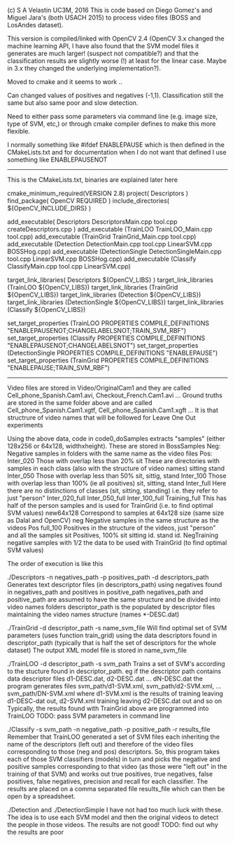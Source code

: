(c) S A Velastin UC3M, 2016
This is code based on Diego Gomez's and Miguel Jara's (both USACH 2015) to process video files
(BOSS and LosAndes dataset).

This version is compiled/linked with OpenCV 2.4 (OpenCV 3.x changed the machine learning API, I have also
found that the SVM model files it generates are much larger! (suspect not compatible?) and that the
classification results are slightly worse (!) at least for the linear case. Maybe in 3.x they changed the
underlying implementation?).

Moved to cmake and it seems to work ..

Can changed values of positives and negatives (-1,1). Classification still the same but also same poor and slow detection.

Need to either pass some parameters via command line (e.g. image size, type of SVM, etc,) or through cmake compiler defines
to make this more flexible.

I normally something like #ifdef ENABLEPAUSE which is then defined in the CMakeLists.txt and for documentation when I do not want that
defined I use something like ENABLEPAUSENOT

*****************************************************

This is the CMakeLists.txt, binaries are explained later here

cmake_minimum_required(VERSION 2.8)
project( Descriptors  )
find_package( OpenCV REQUIRED )
include_directories( ${OpenCV_INCLUDE_DIRS} )

add_executable( Descriptors DescriptorsMain.cpp tool.cpp createDescriptors.cpp )
add_executable (TrainLOO TrainLOO_Main.cpp tool.cpp)
add_executable (TrainGrid TrainGrid_Main.cpp tool.cpp)
add_executable (Detection DetectionMain.cpp tool.cpp LinearSVM.cpp BOSSHog.cpp)
add_executable (DetectionSingle DetectionSingleMain.cpp tool.cpp LinearSVM.cpp BOSSHog.cpp)
add_executable (Classify ClassifyMain.cpp tool.cpp LinearSVM.cpp)

target_link_libraries( Descriptors ${OpenCV_LIBS} )
target_link_libraries (TrainLOO ${OpenCV_LIBS})
target_link_libraries (TrainGrid ${OpenCV_LIBS})
target_link_libraries (Detection ${OpenCV_LIBS})
target_link_libraries (DetectionSingle ${OpenCV_LIBS})
target_link_libraries (Classify ${OpenCV_LIBS})

set_target_properties (TrainLOO PROPERTIES COMPILE_DEFINITIONS "ENABLEPAUSENOT;CHANGELABELSNOT;TRAIN_SVM_RBF")
set_target_properties (Classify PROPERTIES COMPILE_DEFINITIONS "ENABLEPAUSENOT;CHANGELABELSNOT")
set_target_properties (DetectionSingle PROPERTIES COMPILE_DEFINITIONS "ENABLEPAUSE")
set_target_properties (TrainGrid PROPERTIES COMPILE_DEFINITIONS "ENABLEPAUSE;TRAIN_SVM_RBF")

****************************************************
Video files are stored in Video/OriginalCam1 and they are called Cell_phone_Spanish.Cam1.avi, Checkout_French.Cam1.avi ...
Ground truths are stored in the same folder above and are called Cell_phone_Spanish.Cam1.xgtf, Cell_phone_Spanish.Cam1.xgft ...
It is that structrure of video names that will be followed for Leave One Out experiments

Using the above data, code in code0_doSamples extracts "samples" (either 128x256 or 64x128, widthxheight). These are stored in BossSamples
Neg:	Negative samples in folders with the same name as the video files
Pos:	Inter_020	Those with overlap less than 20%
	  sit		These are directories with samples in each class (also with the structure of video names)
	  sitting
	  stand
	Inter_050	Those with overlap less than 50%
	  sit, sittig, stand
	Inter_100	Those with overlap less than 100% (ie all positives)
	  sit, sitting, stand
	Inter_full	Here there are no distinctions of classes (sit, sitting, standing) i.e. they refer to just "person"
	  Inter_020_full
	  Inter_050_full
	  Inter_100_full
	Training_full	This has half of the person samples and is used for TrainGrid (i.e. to find optimal SVM values)
new64x128		Correspond to samples at 64x128 size (same size as Dalal and OpenCV)
	neg		Negative samples in the same structure as the videos
	Pos
	  full_100	Positives in the structure of the videos, just "person" and all the samples
	sit		Positives, 100% sit
	sitting		id.
	stand		id.
NegTraining		negative samples with 1/2 the data to be used with TrainGrid (to find optimal SVM values)
	

The order of execution is like this

./Descriptors -n negatives_path -p positives_path -d descriptors_path
    Generates text descriptor files (in descriptors_path) using negatives found in negatives_path and positives in positive_path
    negatives_path and positive_path are assumed to have the same structure and be divided into video names folders
    descriptor_path is the populated by descriptor files maintaining the video names structure (names *-DESC.dat)
    
./TrainGrid -d descriptor_path -s name_svm_file
    Will find optimal set of SVM parameters (uses function train_grid) using the data descriptors found in descriptor_path
    (typically that is half the set of descriptors for the whole dataset)
    The output XML model file is stored in name_svm_file
    
./TrainLOO -d descriptor_path -s svm_path
    Trains a set of SVM's according to the stucture found in descriptor_path. eg if the descriptor path contains data descriptor files
    d1-DESC.dat, d2-DESC.dat ... dN-DESC.dat the program generates files svm_path/d1-SVM.xml, svm_path/d2-SVM.xml, ... svm_path/DN-SVM.xml
    where d1-SVM.xml is the results of training leaving d1-DESC-dat out, d2-SVM.xml training leaving d2-DESC.dat out and so on
    Typically, the results found with TrainGrid above are programmed into TrainLOO
    TODO: pass SVM parameters in command line
    
./Classify -s svm_path -n negative_path -p positive_path -r results_file
    Remember that TrainLOO generated a set of SVM files each inheriting the name of the descriptors (left out) and therefore of the video
    files corresponding to those (neg and pos) descriptors. So, this program takes each of those SVM classifiers (models) in turn and 
    picks the negative and positive samples corresponding to that video (as those were "left out" in the training of that SVM) and works
    out true positives, true negatives, false positives, false negatives, precision and recall for each classifier. The results are placed on
    a comma separated file results_file which can then be open by a spreadsheet.
    
./Detection and ./DetectionSimple
    I have not had too much luck with these. The idea is to use each SVM model and then the original videos to detect the people in those videos.
    The results are not good!
    TODO: find out why the results are poor
    
